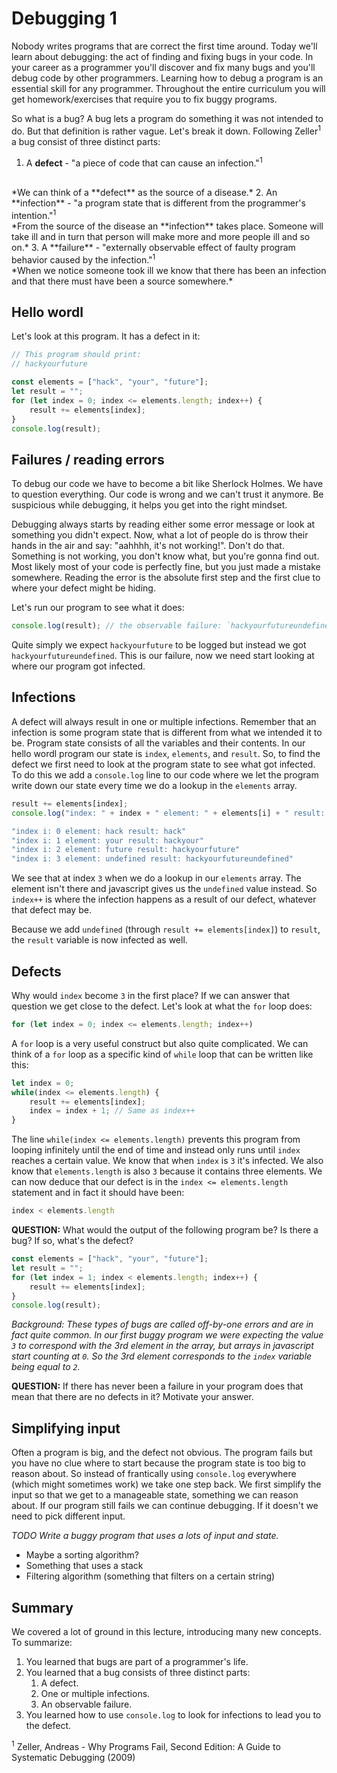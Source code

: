 # Debugging 1

Nobody writes programs that are correct the first time around. Today we'll learn
about debugging: the act of finding and fixing bugs in your code. In your career
as a programmer you'll discover and fix many bugs and you'll debug code by other
programmers. Learning how to debug a program is an essential skill for any
programmer. Throughout the entire curriculum you will get homework/exercises
that require you to fix buggy programs.

So what is a bug? A bug lets a program do something it was not intended to do.
But that definition is rather vague. Let's break it down. Following Zeller<sup>1</sup>
a bug consist of three distinct parts:

1. A **defect** - "a piece of code that can cause an infection."<sup>1</sup>
<br/>
*We can think of a **defect** as the source of a disease.*
2. An **infection** - "a program state that is different from the programmer's
intention."<sup>1</sup>
<br/>
*From the source of the disease an **infection** takes place. Someone will take 
ill and in turn that person will make more and more people ill and so on.*
3. A **failure** - "externally observable effect of faulty program behavior
caused by the infection."<sup>1</sup>
<br/>
*When we notice someone took ill we know that there has been an infection and
that there must have been a source somewhere.*

## Hello wordl

Let's look at this program. It has a defect in it:

```javascript
// This program should print:
// hackyourfuture

const elements = ["hack", "your", "future"];
let result = "";
for (let index = 0; index <= elements.length; index++) {
    result += elements[index];
}
console.log(result);
```

## Failures / reading errors

To debug our code we have to become a bit like Sherlock Holmes. We have to
question everything. Our code is wrong and we can't trust it anymore. Be
suspicious while debugging, it helps you get into the right mindset.

Debugging always starts by reading either some error message or look at
something you didn't expect. Now, what a lot of people do is throw their hands
in the air and say: "aahhhh, it's not working!". Don't do that. Something is not
working, you don't know what, but you're gonna find out. Most likely most of
your code is perfectly fine, but you just made a mistake somewhere. Reading the
error is the absolute first step and the first clue to where your defect might
be hiding.

Let's run our program to see what it does:

```javascript
console.log(result); // the observable failure: `hackyourfutureundefined`
```

Quite simply we expect `hackyourfuture` to be logged but instead we got
`hackyourfutureundefined`. This is our failure, now we need start looking
at where our program got infected.

## Infections

A defect will always result in one or multiple infections. Remember that an
infection is some program state that is different from what we intended it to
be. Program state consists of all the variables and their contents. In our hello
wordl program our state is `index`, `elements`, and `result`. So, to find the
defect we first need to look at the program state to see what got infected. To
do this we add a `console.log` line to our code where we let the program write
down our state every time we do a lookup in the `elements` array.

```javascript
result += elements[index];
console.log("index: " + index + " element: " + elements[i] + " result: " + result);
```

```javascript
"index i: 0 element: hack result: hack"
"index i: 1 element: your result: hackyour"
"index i: 2 element: future result: hackyourfuture"
"index i: 3 element: undefined result: hackyourfutureundefined"
```

We see that at index `3` when we do a lookup in our `elements` array. The
element isn't there and javascript gives us the `undefined` value instead. So
`index++` is where the infection happens as a result of our defect, whatever
that defect may be.

Because we add `undefined` (through `result += elements[index]`) to `result`,
the `result` variable is now infected as well.

## Defects

Why would `index` become `3` in the first place? If we can answer that question
we get close to the defect. Let's look at what the `for` loop does:

```javascript
for (let index = 0; index <= elements.length; index++)
```

A `for` loop is a very useful construct but also quite complicated. We can think
of a `for` loop as a specific kind of `while` loop that can be written like this:

```javascript
let index = 0;
while(index <= elements.length) {
    result += elements[index];
    index = index + 1; // Same as index++
}
```

The line `while(index <= elements.length)` prevents this program from looping
infinitely until the end of time and instead only runs until `index` reaches a
certain value. We know that when `index` is `3` it's infected. We also know that
`elements.length` is also `3` because it contains three elements. We can now
deduce that our defect is in the `index <= elements.length` statement and in
fact it should have been:

```javascript
index < elements.length
```

**QUESTION:** What would the output of the following program be? Is there a bug?
If so, what's the defect?

```javascript
const elements = ["hack", "your", "future"];
let result = "";
for (let index = 1; index < elements.length; index++) {
    result += elements[index];
}
console.log(result);
```

*Background: These types of bugs are called off-by-one errors and are in fact
quite common. In our first buggy program we were expecting the value `3` to
correspond with the 3rd element in the array, but arrays in javascript start
counting at `0`. So the 3rd element corresponds to the `index` variable being
equal to `2`.*

**QUESTION:** If there has never been a failure in your program does that mean
that there are no defects in it? Motivate your answer.

## Simplifying input

Often a program is big, and the defect not obvious. The program fails but you
have no clue where to start because the program state is too big to reason
about. So instead of frantically using `console.log` everywhere (which might
sometimes work) we take one step back. We first simplify the input so that we
get to a manageable state, something we can reason about. If our program still
fails we can continue debugging. If it doesn't we need to pick different input.

*TODO Write a buggy program that uses a lots of input and state.*

  - Maybe a sorting algorithm?
  - Something that uses a stack
  - Filtering algorithm (something that filters on a certain string)

## Summary

We covered a lot of ground in this lecture, introducing many new concepts. To
summarize:

1. You learned that bugs are part of a programmer's life.
2. You learned that a bug consists of three distinct parts:
    1. A defect.
    2. One or multiple infections.
    3. An observable failure.
3. You learned how to use `console.log` to look for infections to lead you to
   the defect.

<sup>1</sup> Zeller, Andreas - Why Programs Fail, Second Edition: A Guide to
Systematic Debugging (2009)